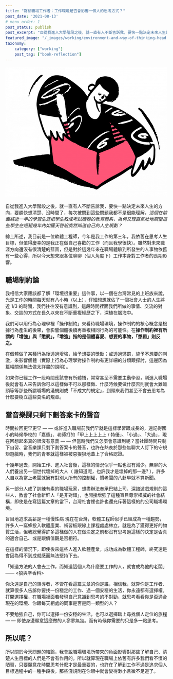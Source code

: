 ```yaml
---
title: "寫給職場工作者：工作環境是否會影響一個人的思考方式？"
post_date: '2021-08-13'
# menu_order: 1
post_status: publish
post_excerpt: "自從我進入大學階段之後，就一直有人不斷告訴我，要快一點決定未來人生的方向，要趕快想清楚、沒時間了，每次被問到這些問題我都不是很能理解，_這個在前面將近一半的學習生涯把學生教成考試機器的教育體系，為何又理直氣壯地期望這些學生在短短幾年內如獲天啓般突然知道自己的人生規劃？"
featured_image: "/_images/working/environment-and-way-of-thinking-head.png"
taxonomy:
    category: ["working"]
    post_tag: ["book-reflection"]
---
```


![Heading Image](/_images/working/environment-and-way-of-thinking-head.png)

自從我進入大學階段之後，就一直有人不斷告訴我，要快一點決定未來人生的方向，要趕快想清楚、沒時間了，每次被問到這些問題我都不是很能理解，_這個在前面將近一半的學習生涯把學生教成考試機器的教育體系，為何又理直氣壯地期望這些學生在短短幾年內如獲天啓般突然知道自己的人生規劃？_

綜上所述，我目前是一位軟體工程師，今年是我工作的第三年，我依舊在思考人生目標，但值得慶幸的是我正在做自己喜歡的工作（而且我學很快）。雖然對未來職涯方向還沒有很清楚的藍圖，但是對於這幾年來在職場體驗到所發生的人事物依舊有一些心得，所以今天想來跟各位聊聊（個人角度下）工作本身對工作者的長期影響。

## 職場制約論

我相信大家應該都了解「環境很重要」這件事，以一個在台灣常見的上班族來說，光是工作的時間每天就有八小時（以上），仔細想想就佔了一個社會人士的人生將近 1/3 的時間，我們往往沒有意識到，這段時間裡面我們所做的事情、交流的對象、交談的方式在長久以來在不斷重複經歷之下，深植在腦海中。

我們可以用行為心理學裡「操作制約」來看待職場環境，操作制約的核心概念是根據行為產生的後果，會影響個體後續再重複相同行為的可能性。在**操作制約裡有所謂的「增強」與「懲罰」，「增強」指的是個體喜愛、想要的事物，「懲罰」則反之。**

在個體做了某種行為後透過增強，給予想要的獎勵；或透過懲罰，施予不想要的刺激，來影響個體（實際上行為心理學對操作制約有更詳細的分類跟探討，這邊因為篇幅關係無法做太詳盡的說明）。

如果你已經工作一段時間應該會有所體悟，常常甚至不需要主動學習，剛進入職場後就會有人來告訴你可以這樣做不可以那樣做、什麼時候要做什麼否則就會大難臨頭等等那些所謂職場的淺規則或「不成文的規定」，到頭來我們甚至不會去思考為什麼要樹立這些莫名的規章。

## 當音樂課只剩下劃答案卡的聲音

時間拉回更早更早 — — 或許進入職場前我們早就是這樣學習跟成長的，還記得國小的時候學校的「嘉獎」、老師打的「甲上上上上上 / 特優」、「小過」、「大過」，現在回想起來真的很沒有意義 — — 但當時我們又怎麼會意識到呢？當社團時間只剩下自習、當音樂課只剩下劃答案卡的聲音，也許在熱衷於那些無聊大人訂下的守規矩遊戲時，我們的青春就這樣被被惡狠狠地蓋上了合格認證。

十幾年過去，開始工作、進入社會後，這樣的情況似乎一點也沒有減少。無聊的大人們養出另一個世代壞掉的大人（ 誰知道呢，也許我才是壞掉的那一邊? ），許多人自以為當上老闆就擁有對別人所有的控制權，慣老闆的八卦早就不算新聞。

另一部分人成了訓練有素的職場玩家，想盡辦法奉承巴結上司、深諳遊戲規則的這些人，教會了社會新鮮人「是非對錯」，也間接增強了這種盲目尊崇權威的社會結構，即使是在寫這篇文章的當下，台灣社會裡也許也還充斥著這樣的的公司職場環境。

盲目地追求高薪是一種慢性病
現在在台灣，軟體工程師似乎已經成為一種趨勢，許多人一窩蜂投入軟體產業、補習板跟線上課程處處林立，就是為了獲得更好的物質生活，但我總覺得許多這樣做的人在做決定之前都沒有思考過這樣的決定是否真的適合自己、或是跟價值觀是否相符。

在這樣的情況下，即使後來這些人進入軟體產業，成功成為軟體工程師，終究還是會因為得不到成就感而無法堅持下去。

「知道方法的人會去工作，而知道這個人為什麼要工作的人，就會成為他的老闆」 —— \<狼與辛香料\>

你永遠是自己的領導者，不管在看這篇文章的你是誰，相信我，就算你是工作者、就算很多人告訴你要找一份穩定的工作、過一個安穩的生活，你永遠都有選擇權。打開選擇權，在職場裡面若發現自己意識到思考的不對勁，就思考看看你是否適合現在的環境、你跟每天相處的同事是否是同一類型的人？

不要勉強自己，你可以選擇一份安穩的生活，也可以選擇踏上尋找個人定位的旅程 — — 即使身邊願意這麼做的人寥寥無幾。而有時候你需要的只是多一點思考。

## 所以呢？

所以關於今天問題的結論，我會說職場環境所帶來的負面影響對那些了解自己、清楚人生目標的人們是不會有作用的。所以就算現在職場上依舊有許多我們看不慣的陋習，只要願意花時間思考什麼才是最重要的，也許在了解到工作不過是追求個人目標過程中的一種手段後，那些淺規則在你眼中就會變得渺小且微不足道了。

